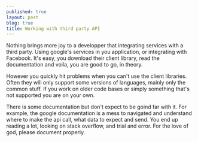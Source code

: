 ```yaml
---
published: true
layout: post
blog: true
title: Working with third party API
---
```

Nothing brings more joy to a developper that integrating services with a third party. Using google's services in you application, or integrating with Facebook. It's easy, you download their client library, read the documentation and voila, you are good to go, in theory.

However you quickly hit problems when you can't use the client libraries. Often they will only support some versions of languages, mainly only the common stuff. If you work on older code bases or simply something that's not supported you are on your own.

There is some documentation but don't expect to be goind far with it. For example, the google documentation is a mess to navigated and understand where to make the api call, what data to expect and send. You end up reading a lot, looking on stack overflow, and trial and error. For the love of god, please document properly.
